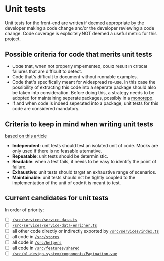 # Unit tests

Unit tests for the front-end are written if deemed appropriate by the developer making a code change and/or the developer reviewing a code change. Code coverage is explicitely NOT deemed a useful metric for this project.

## Possible criteria for code that merits unit tests
- Code that, when not properly implemented, could result in critical failures that are difficult to detect.
- Code that's difficult to document without runnable examples.
- Code that's specifically meant for widespread re-use. In this case the possibility of extracting this code into a seperate package should also be taken into consideration. Before doing this, a strategy needs to be adopted for maintaining seperate packages, possibly in a [monorepo](https://monorepo.tools/).
- If and when code is indeed seperated into a package, unit tests for this code are considered mandatory.

## Criteria to keep in mind when writing unit tests
[based on this article](https://www.ponicode.com/shift-left/a-beginner-guide-to-understanding-unit-testing)
- **Independent**: unit tests should test an isolated unit of code. Mocks are only used if there is no feasable alternative.
- **Repeatable**: unit tests should be deterministic.
- **Readable**: when a test fails, it needs to be easy to identify the point of failure. 
- **Exhaustive**: unit tests should target an exhaustive range of scenarios.
- **Maintainable**: unit tests should not be tightly coupled to the implementation of the unit of code it is meant to test.

## Current candidates for unit tests
In order of priority:
- [ ] [`/src/services/service-data.ts`](/src/services/service-data.ts)
- [ ] [`/src/services/service-data-enricher.ts`](/src/services/service-data-enricher.ts)
- [ ] all other code directly or indirectly exported by [`/src/services/index.ts`](/src/services/index.ts)
- [ ] all code in [`/src/stores`](/src/stores)
- [ ] all code in [`/src/helpers`](/src/helpers)
- [ ] all code in [`/src/features/shared`](/src/features/shared)
- [ ] [`/src/nl-design-system/components/Pagination.vue`](/src/nl-design-system/components/Pagination.vue)
